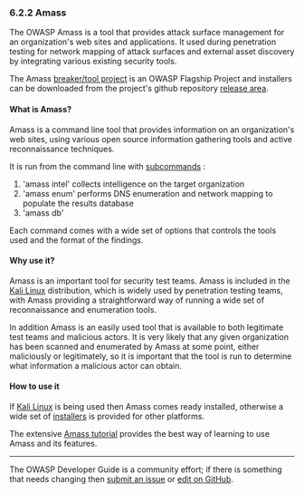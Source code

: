 ### 6.2.2 Amass

The OWASP Amass is a tool that provides  attack surface management for an organization's web sites and applications.
It used during penetration testing for network mapping of attack surfaces
and external asset discovery by integrating various existing security tools.

The Amass [breaker/tool project][amass] is an OWASP Flagship Project and installers can be
downloaded from the project's github repository [release area][amass-download].

#### What is Amass?

Amass is a command line tool that provides information on an organization's web sites,
using various open source information gathering tools and active reconnaissance techniques.

It is run from the command line with [subcommands][amass-docs] :

1. 'amass intel' collects intelligence on the target organization
2. 'amass enum' performs DNS enumeration and network mapping to populate the results database
3. 'amass db'

Each command comes with a wide set of options that controls the tools used and the format of the findings.

#### Why use it?

Amass is an important tool for security test teams. Amass is included in the [Kali Linux][kali] distribution,
which is widely used by penetration testing teams, with Amass providing a straightforward way
of running a wide set of reconnaissance and enumeration tools.

In addition Amass is an easily used tool that is available to both legitimate test teams and malicious actors.
It is very likely that any given organization has been scanned and enumerated by Amass at some point,
either maliciously or legitimately,
so it is important that the tool is run to determine what information a malicious actor can obtain.

#### How to use it

If [Kali Linux][kali] is being used then Amass comes ready installed,
otherwise a wide set of [installers][amass-install] is provided for other platforms.

The extensive [Amass tutorial][amass-tutorial] provides the best way of learning to use Amass and its features.

----

The OWASP Developer Guide is a community effort; if there is something that needs changing
then [submit an issue][issue080202] or [edit on GitHub][edit080202].

[amass]: https://owasp.org/www-project-amass/
[amass-docs]: https://github.com/owasp-amass/amass/blob/master/doc/user_guide.md
[amass-download]: https://github.com/owasp-amass/amass/releases
[amass-install]: https://github.com/owasp-amass/amass/blob/master/doc/install.md
[amass-tutorial]: https://github.com/owasp-amass/amass/blob/master/doc/tutorial.md
[edit080202]: https://github.com/OWASP/DevGuide/blob/main/docs/08-verification/02-tools/02-amass.md
[issue080202]: https://github.com/OWASP/DevGuide/issues/new?labels=content&template=request.md&title=Update:%2008-verification/02-tools/02-amass
[kali]: https://www.kali.org/
